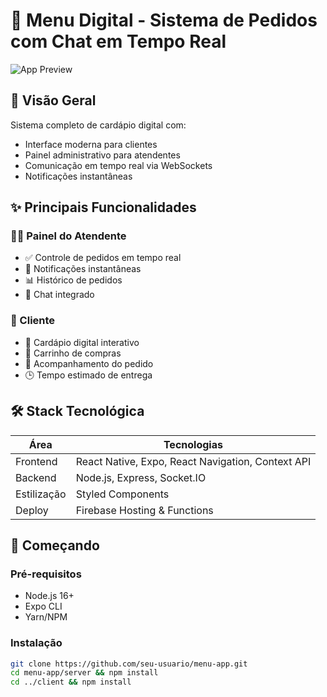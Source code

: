 # 🍔 Menu Digital - Sistema de Pedidos com Chat em Tempo Real

![App Preview](app-preview.gif)

## 📌 Visão Geral

Sistema completo de cardápio digital com:
- Interface moderna para clientes
- Painel administrativo para atendentes
- Comunicação em tempo real via WebSockets
- Notificações instantâneas

## ✨ Principais Funcionalidades

### 👨‍🍳 Painel do Atendente
- ✅ Controle de pedidos em tempo real
- 🔔 Notificações instantâneas
- 📊 Histórico de pedidos
- 💬 Chat integrado

### 🧑 Cliente
- 📱 Cardápio digital interativo
- 🛒 Carrinho de compras
- 📍 Acompanhamento do pedido
- 🕒 Tempo estimado de entrega

## 🛠 Stack Tecnológica

| Área       | Tecnologias |
|------------|-------------|
| Frontend   | React Native, Expo, React Navigation, Context API |
| Backend    | Node.js, Express, Socket.IO |
| Estilização| Styled Components |
| Deploy     | Firebase Hosting & Functions |

## 🚀 Começando

### Pré-requisitos
- Node.js 16+
- Expo CLI
- Yarn/NPM

### Instalação
```bash
git clone https://github.com/seu-usuario/menu-app.git
cd menu-app/server && npm install
cd ../client && npm install

